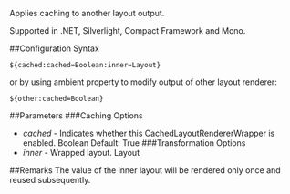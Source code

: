Applies caching to another layout output. 

Supported in .NET, Silverlight, Compact Framework and Mono.

##Configuration Syntax
```
${cached:cached=Boolean:inner=Layout}
```

or by using ambient property to modify output of other layout renderer:

```
${other:cached=Boolean}
```

##Parameters
###Caching Options
* _cached_ - Indicates whether this CachedLayoutRendererWrapper is enabled. Boolean Default: True
###Transformation Options
* _inner_ - Wrapped layout. Layout

##Remarks
The value of the inner layout will be rendered only once and reused subsequently.